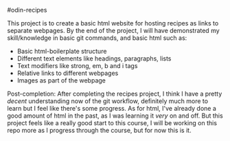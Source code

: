 #odin-recipes

This project is to create a basic html website for hosting recipes as links to separate webpages.
By the end of the project, I will have demonstrated my skill/knowledge in basic git commands, and basic html such as:
 - Basic html-boilerplate structure
 - Different text elements like headings, paragraphs, lists
 - Text modifiers like strong, em, b and i tags
 - Relative links to different webpages
 - Images as part of the webpage

Post-completion:
    After completing the recipes project, I think I have a pretty <em>decent</em> understanding now of the git workflow, definitely much more to learn but I feel like there's some progress. As for html, I've already done a good amount of html in the past, as I was learning it <em>very</em> on and off. But this project feels like a really good start to this course, I will be working on this repo more as I progress through the course, but for now this is it.